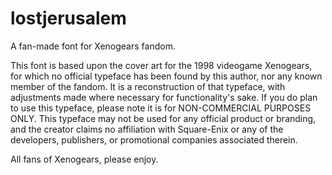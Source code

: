 # lostjerusalem
A fan-made font for Xenogears fandom.

This font is based upon the cover art for the 1998 videogame Xenogears, for which no official typeface has been found by this author, nor any known member of the fandom. It is a reconstruction of that typeface, with adjustments made where necessary for functionality's sake. If you do plan to use this typeface, please note it is for NON-COMMERCIAL PURPOSES ONLY. This typeface may not be used for any official product or branding, and the creator claims no affiliation with Square-Enix or any of the developers, publishers, or promotional companies associated therein.

All fans of Xenogears, please enjoy.

